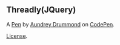 Threadly(JQuery)
----------------


A [Pen](http://codepen.io/aundreyd/pen/PZRmBR) by [Aundrey Drummond](http://codepen.io/aundreyd) on [CodePen](http://codepen.io/).

[License](http://codepen.io/aundreyd/pen/PZRmBR/license).